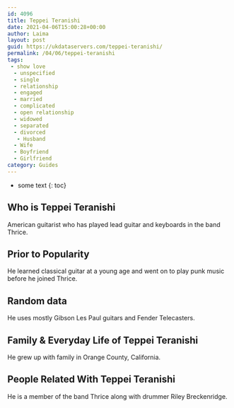 ```yaml
---
id: 4096
title: Teppei Teranishi
date: 2021-04-06T15:00:28+00:00
author: Laima
layout: post
guid: https://ukdataservers.com/teppei-teranishi/
permalink: /04/06/teppei-teranishi
tags:
 - show love
  - unspecified
  - single
  - relationship
  - engaged
  - married
  - complicated
  - open relationship
  - widowed
  - separated
  - divorced
   - Husband
  - Wife
  - Boyfriend
  - Girlfriend
category: Guides
---
```


* some text
{: toc}


## Who is Teppei Teranishi
                  
                  
                  
American guitarist who has played lead guitar and keyboards in the band Thrice.
                  
              
            
              
            
                
                
                
## Prior to Popularity
                  
                  
                  
He learned classical guitar at a young age and went on to play punk music before he joined Thrice.
                  
              
            
              
            
                
                
                
## Random data
                  
                  
                  
He uses mostly Gibson Les Paul guitars and Fender Telecasters.
                  
              
            
              
            
                
                
                
## Family & Everyday Life of Teppei Teranishi
                  
                  
                  
He grew up with family in Orange County, California.
                  
              
            
              
            
                
                
                
## People Related With Teppei Teranishi
                  
                  
                  
He is a member of the band Thrice along with drummer Riley Breckenridge.
                  
              
            
              
            
                
              
            
              
              
            
            
              
            
          
          
          